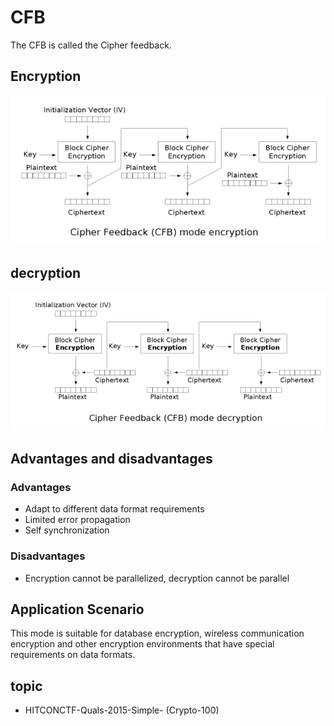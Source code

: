 # CFB



The CFB is called the Cipher feedback.


## Encryption


![](./figure/cfb_encryption.png)



## decryption


![](./figure/cfb_decryption.png)



## Advantages and disadvantages


### Advantages


- Adapt to different data format requirements
- Limited error propagation
- Self synchronization


### Disadvantages


- Encryption cannot be parallelized, decryption cannot be parallel


## Application Scenario


This mode is suitable for database encryption, wireless communication encryption and other encryption environments that have special requirements on data formats.


## topic


- HITCONCTF-Quals-2015-Simple- (Crypto-100)


